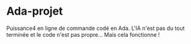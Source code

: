 # Ada-projet

Puissance4 en ligne de commande codé en Ada. L'IA n'est pas du tout terminée et le code n'est pas propre...
Mais cela fonctionne !
